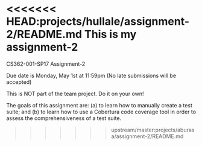 <<<<<<< HEAD:projects/hullale/assignment-2/README.md
This is my assignment-2 
=======
CS362-001-SP17 Assignment-2 

Due date is Monday, May 1st at 11:59pm (No late submissions will be accepted)



This is NOT part of the team project. Do it on your own!

The goals of this assignment are: (a) to learn how to manually create a test suite; and (b) to learn how
to use a Cobertura code coverage tool in order to assess the comprehensiveness of a test suite.
>>>>>>> upstream/master:projects/aburasa/assignment-2/README.md
